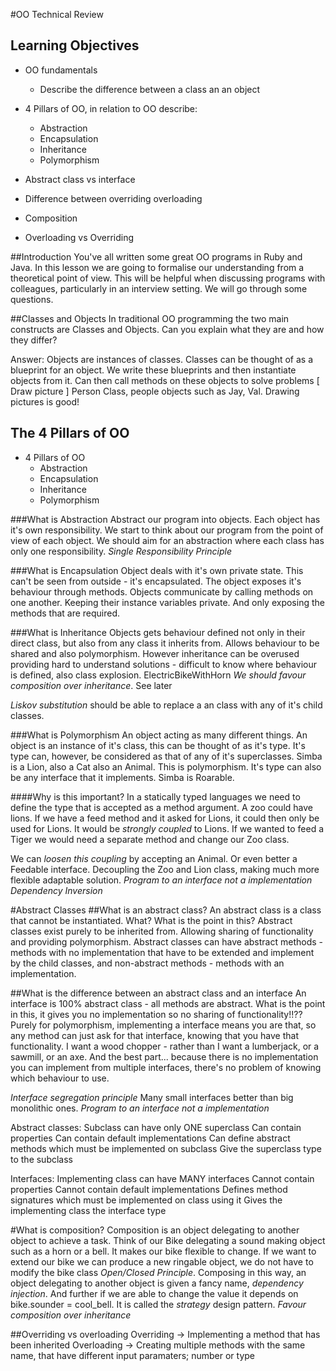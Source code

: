 #OO Technical Review

## Learning Objectives
- OO fundamentals
  - Describe the difference between a class an an object

- 4 Pillars of OO, in relation to OO describe:
  - Abstraction
  - Encapsulation
  - Inheritance
  - Polymorphism

- Abstract class vs interface
- Difference between overriding overloading
- Composition
- Overloading vs Overriding

##Introduction
You've all written some great OO programs in Ruby and Java.  In this lesson we are going to formalise our understanding from a theoretical point of view.  This will be helpful when discussing programs with colleagues, particularly in an interview setting.  We will go through some questions.

##Classes and Objects
In traditional OO programming the two main constructs are Classes and Objects.  Can you explain what they are and how they differ?

Answer: Objects are instances of classes.  Classes can be thought of as a blueprint for an object.  We write these blueprints and then instantiate objects from it.  Can then call methods on these objects to solve problems  [ Draw picture ] Person Class, people objects such as Jay, Val. Drawing pictures is good!

## The 4 Pillars of OO
- 4 Pillars of OO
  - Abstraction
  - Encapsulation
  - Inheritance
  - Polymorphism

###What is Abstraction
Abstract our program into objects. Each object has it's own responsibility.  We start to think about our program from the point of view of each object.  We should aim for an abstraction where each class has only one responsibility.
*Single Responsibility Principle*

###What is Encapsulation
Object deals with it's own private state.  This can't be seen from outside - it's encapsulated.  The object exposes it's behaviour through methods.  Objects communicate by calling methods on one another.  Keeping their instance variables private. And only exposing the methods that are required.

###What is Inheritance
Objects gets behaviour defined not only in their direct class,  but also from any class it inherits from.  Allows behaviour to be shared and also polymorphism.  However inheritance can be overused providing hard to understand solutions - difficult to know where behaviour is defined, also class explosion. ElectricBikeWithHorn   *We should favour composition over inheritance*. See later

*Liskov substitution*  should be able to replace a an class with any of it's child classes.

###What is Polymorphism
An object acting as many different things.  An object is an instance of it's class, this can be thought of as it's type.  It's type can, however, be considered as that of any of it's superclasses. Simba is a Lion, also a Cat also an Animal.  This is polymorphism.  It's type can also be any interface that it implements.  Simba is Roarable.


####Why is this important?
In a statically typed languages we need to define the type that is accepted as a method argument. A zoo could have lions.  If we have a feed method and it asked for Lions, it could then only be used for Lions. It would be *strongly coupled* to Lions. If we wanted to feed a Tiger we would need a separate method and change our Zoo class.

We can *loosen this coupling* by accepting an Animal. Or even better a Feedable interface. Decoupling the Zoo and Lion class, making much more flexible adaptable solution.   *Program to an interface not a implementation*  *Dependency Inversion*

#Abstract Classes
##What is an abstract class?
An abstract class is a class that cannot be instantiated.  What? What is the point in this?  Abstract classes exist purely to be inherited from.  Allowing sharing of functionality and providing polymorphism.  Abstract classes can have abstract methods - methods with no implementation that have to be extended and implement by the child classes, and non-abstract methods - methods with an implementation.

##What is the difference between an abstract class and an interface
An interface is 100% abstract class - all methods are abstract.  What is the point in this, it gives you no implementation so no sharing of functionality!!??  Purely for polymorphism, implementing a interface means you are that, so any method can just ask for that interface, knowing that you have that functionality.  I want a wood chopper - rather than I want a lumberjack, or a sawmill, or an axe.   And the best part... because there is no implementation you can implement from multiple interfaces, there's no problem of knowing which behaviour to use.

*Interface segregation principle*  Many small interfaces better than big monolithic ones.
*Program to an interface not a implementation*

Abstract classes:
  Subclass can have only ONE superclass
  Can contain properties
  Can contain default implementations
  Can define abstract methods which must be implemented on subclass
  Give the superclass type to the subclass

Interfaces:
  Implementing class can have MANY interfaces
  Cannot contain properties
  Cannot contain default implementations
  Defines method signatures which must be implemented on class using it
  Gives the implementing class the interface type

#What is composition?
Composition is an object delegating to another object to achieve a task.  Think of our Bike delegating a sound making object such as a horn or a bell. It makes our bike flexible to change. If we want to extend our bike we can produce a new ringable object,  we do not have to modify the bike class *Open/Closed Principle*. Composing in this way, an object delegating to another object is given a fancy name, *dependency injection*.  And further if we are able to change the value it depends on bike.sounder = cool_bell. It is called the *strategy* design pattern. *Favour composition over inheritance*

##Overriding vs overloading
Overriding  ->  Implementing a method that has been inherited
Overloading ->  Creating multiple methods with the same name,  that have different input paramaters; number or type
